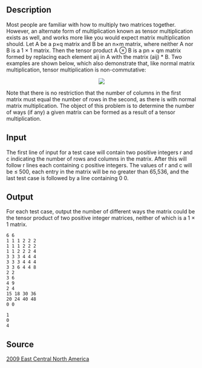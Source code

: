 <h2>Description</h2><p>Most people are familiar with how to multiply two matrices together. However, an alternate form of multiplication known as tensor multiplication exists as well, and works more like you would expect matrix multiplication should. Let A be a p×q matrix and B be an n×m matrix, where neither A nor B is a 1 × 1 matrix. Then the tensor product A ⊗ B is a pn × qm matrix formed by replacing each element aij in A with the matrix (aij) * B. Two examples are shown below, which also demonstrate that, like normal matrix multiplication, tensor multiplication is non-commutative:
</p>
<center><img src="images/3825_1.png"></center><p>
</p>
Note that there is no restriction that the number of columns in the first matrix must equal the number of rows in the second, as there is with normal matrix multiplication. The object of this problem is to determine the number of ways (if any) a given matrix can be formed as a result of a tensor multiplication.<h2>Input</h2><p>The first line of input for a test case will contain two positive integers r and c indicating the number of rows and columns in the matrix. After this will follow r lines each containing c positive integers. The values of r and c will be ≤ 500, each entry in the matrix will be no greater than 65,536, and the last test case is followed by a line containing 0 0.</p><h2>Output</h2><p>For each test case, output the number of different ways the matrix could be the tensor product of two positive integer matrices, neither of which is a 1 × 1 matrix.</p><pre><code class="language-input1">6 6
1 1 1 2 2 2
1 1 1 2 2 2
1 1 2 2 2 4
3 3 3 4 4 4
3 3 3 4 4 4
3 3 6 4 4 8
2 2
3 6
4 9
2 4
15 18 30 36
20 24 40 48
0 0</code></pre><pre><code class="language-output1">1
0
4</code></pre><h2>Source</h2><a href="searchproblem?field=source&amp;key=2009+East+Central+North+America">2009 East Central North America</a>